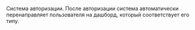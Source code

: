 Система авторизации. После авторизации система автоматически перенаправляет пользователя на дашборд, который соответствует его типу.
